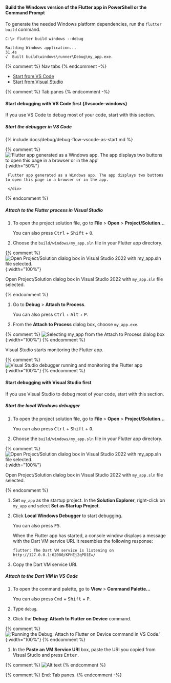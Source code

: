 #### Build the Windows version of the Flutter app in PowerShell or the Command Prompt

To generate the needed Windows platform dependencies,
run the `flutter build` command.

```terminal
C:\> flutter build windows --debug
```

```terminal
Building Windows application...                                    31.4s
√  Built build\windows\runner\Debug\my_app.exe.
```

{% comment %} Nav tabs {% endcomment -%}
<ul class="nav nav-tabs" id="vscode-to-vs-setup" role="tablist">
    <li class="nav-item">
        <a class="nav-link active" id="from-vscode-to-vs-tab" href="#from-vscode-to-vs" role="tab" aria-controls="from-vscode-to-vs" aria-selected="true">Start from VS Code</a>
    </li>
    <li class="nav-item">
        <a class="nav-link" id="from-vs-to-vscode-tab" href="#from-vs-to-vscode" role="tab" aria-controls="from-vs-to-vscode" aria-selected="false">Start from Visual Studio</a>
    </li>
</ul>

{% comment %} Tab panes {% endcomment -%}
<div class="tab-content">

<div class="tab-pane active" id="from-vscode-to-vs" role="tabpanel" aria-labelledby="from-vscode-to-vs-tab" markdown="1">

#### Start debugging with VS Code first {#vscode-windows}

If you use VS Code to debug most of your code, start with this section.

##### Start the debugger in VS Code

{% include docs/debug/debug-flow-vscode-as-start.md %}

{% comment %}
     !['Flutter app generated as a Windows app. The app displays two buttons to open this page in a browser or in the app'](/assets/images/docs/testing/debugging/native/url-launcher-app/windows.png){:width="50%"}
     <div class="figure-caption">
     
     Flutter app generated as a Windows app. The app displays two buttons to open this page in a browser or in the app.

     </div>
{% endcomment %}

##### Attach to the Flutter process in Visual Studio

1. To open the project solution file, go to
   **File** <span aria-label="and then">></span>
   **Open** <span aria-label="and then">></span>
   **Project/Solution…**

   You can also press <kbd>Ctrl</kbd> + <kbd>Shift</kbd> + <kbd>O</kbd>.

1. Choose the `build/windows/my_app.sln` file in your Flutter app directory.

{% comment %}
   ![Open Project/Solution dialog box in Visual Studio 2022 with my_app.sln file selected.](/assets/images/docs/testing/debugging/native/visual-studio/choose-solution.png){:width="100%"}
   <div class="figure-caption">

   Open Project/Solution dialog box in Visual Studio 2022 with
   `my_app.sln` file selected.

   </div>
{% endcomment %}

1. Go to **Debug** > **Attach to Process**.

   You can also press <kbd>Ctrl</kbd> + <kbd>Alt</kbd> + <kbd>P</kbd>.

1. From the **Attach to Process** dialog box, choose `my_app.exe`.

{% comment %}
   ![Selecting my_app from the Attach to Process dialog box](/assets/images/docs/testing/debugging/native/visual-studio/attach-to-process-dialog.png){:width="100%"}
{% endcomment %}

   Visual Studio starts monitoring the Flutter app.

{% comment %}
   ![Visual Studio debugger running and monitoring the Flutter app](/assets/images/docs/testing/debugging/native/visual-studio/debugger-active.png){:width="100%"}
{% endcomment %}

</div>

<div class="tab-pane" id="from-vs-to-vscode" role="tabpanel" aria-labelledby="from-vs-to-vscode-tab" markdown="1">

#### Start debugging with Visual Studio first

If you use Visual Studio to debug most of your code, start with this section.

##### Start the local Windows debugger

1. To open the project solution file, go to
   **File** <span aria-label="and then">></span>
   **Open** <span aria-label="and then">></span>
   **Project/Solution…**

   You can also press <kbd>Ctrl</kbd> + <kbd>Shift</kbd> + <kbd>O</kbd>.

1. Choose the `build/windows/my_app.sln` file in your Flutter app directory.

{% comment %}
   ![Open Project/Solution dialog box in Visual Studio 2022 with my_app.sln file selected.](/assets/images/docs/testing/debugging/native/visual-studio/choose-solution.png){:width="100%"}
   <div class="figure-caption">

   Open Project/Solution dialog box in Visual Studio 2022 with
   `my_app.sln` file selected.

   </div>
{% endcomment %}

1. Set `my_app` as the startup project.
   In the **Solution Explorer**, right-click on `my_app` and select
   **Set as Startup Project**.

1. Click **Local Windows Debugger** to start debugging.

   You can also press <kbd>F5</kbd>.

   When the Flutter app has started, a console window displays
   a message with the Dart VM service URI. It resembles the following response:

   ```terminal
   flutter: The Dart VM service is listening on http://127.0.0.1:62080/KPHEj2qPD1E=/
   ```

1. Copy the Dart VM service URI.

##### Attach to the Dart VM in VS Code

1. To open the command palette, go to
   **View** <span aria-label="and then">></span>
   **Command Palette...**

   You can also press <kbd>Cmd</kbd> + <kbd>Shift</kbd> + <kbd>P</kbd>.

1. Type `debug`.

1. Click the **Debug: Attach to Flutter on Device** command.

{% comment %}
   !['Running the Debug: Attach to Flutter on Device command in VS Code.'](/assets/images/docs/testing/debugging/vscode-ui/screens/attach-flutter-process-menu.png){:width="100%"}
{% endcomment %}

1. In the **Paste an VM Service URI** box, paste the URI you copied
   from Visual Studio and press <kbd>Enter</kbd>.

{% comment %}
   ![Alt text](/assets/images/docs/testing/debugging/vscode-ui/screens/vscode-add-attach-uri-filled.png)
{% endcomment %}

</div>
</div>
{% comment %} End: Tab panes. {% endcomment -%}
